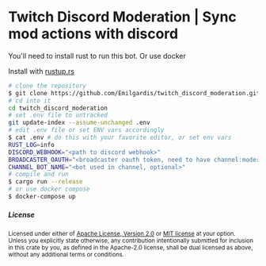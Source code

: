 Twitch Discord Moderation | Sync mod actions with discord
============================================

You'll need to install rust to run this bot. Or use docker

Install with [rustup.rs](https://rustup.rs/)

```bash
# clone the repository
$ git clone https://github.com/Emilgardis/twitch_discord_moderation.git
# cd into it
cd twitch_discord_moderation
# set .env file to untracked
git update-index --assume-unchanged .env
# edit .env file or set ENV vars accordingly
$ cat .env # do this with your favorite editor, or set env vars
RUST_LOG=info
DISCORD_WEBHOOK="<path to discord webhook>"
BROADCASTER_OAUTH="<broadcaster oauth token, need to have channel:moderate>"
CHANNEL_BOT_NAME="<bot used in channel, optional>"
# compile and run
$ cargo run --release
# or use docker compose
$ docker-compose up
```

<h5> License </h5>

<sup>
Licensed under either of <a href="LICENSE-APACHE">Apache License, Version
2.0</a> or <a href="LICENSE-MIT">MIT license</a> at your option.
</sup>

<br>

<sub>
Unless you explicitly state otherwise, any contribution intentionally submitted
for inclusion in this crate by you, as defined in the Apache-2.0 license, shall
be dual licensed as above, without any additional terms or conditions.
</sub>